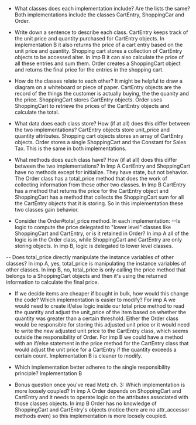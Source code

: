 - What classes does each implementation include? Are the lists the same?
Both implementations include the classes CartEntry, ShoppingCar and Order.

- Write down a sentence to describe each class.
CartEntry keeps track of the unit price and quantity purchased for CartEntry objects.  In implementation B it also returns the price of a cart entry based on the unit price and quantity.
Shopping cart stores a collection of CartEntry objects to be accessed alter. In Imp B it can also calculate the price of all these entries and sum them.
Order creates a ShoppingCart object and returns the final price for the entries in the shopping cart.

- How do the classes relate to each other? It might be helpful to draw a diagram on a whiteboard or piece of paper.
CartEntry objects are the record of the things the customer is actually buying, the the quanity and the price. ShoppingCart stores CartEntry objects. Order uses ShoppingCart to retrieve the prices of the CartEntry objects and calculate the total.

- What data does each class store? How (if at all) does this differ between the two implementations?
CartEntry objects store unit_price and quantity attributes. Shopping cart objects stores an array of CartEntry objects. Order stores a single ShoppingCart and the Constant for Sales Tax.  This is the same in both implementations.

- What methods does each class have? How (if at all) does this differ between the two implementations?
In Imp A CartEntry and ShoppingCart have no methods except for initialize. They have state, but not behavior. The Order class has a total_price method that does the work of collecting information from these other two classes.
In Imp B CartEntry has a method that returns the price for the CartEntry object and ShoppingCart has a method that collects the ShoppingCart sum for all the CartEntry objects that it is storing. So in this implementation these two classes gain behavior.

- Consider the Order#total_price method. In each implementation:
--Is logic to compute the price delegated to "lower level" classes like ShoppingCart and CartEntry, or is it retained in Order?
In imp A all of the logic is in the Order class, while ShoppingCart and CartEntry are only storing objects.
In imp B, logic is delegated to lower level classes.

-- Does total_price directly manipulate the instance variables of other classes?
In imp A, yes, total_price is manipulating the instance variables of other classes.
In imp B, no, total_price is only calling the price method that belongs to a ShoppingCart objects and then it's using the returned information to calculate the final price.

- If we decide items are cheaper if bought in bulk, how would this change the code? Which implementation is easier to modify?
For imp A we would need to create if/else logic inside our total price method to read the quantity and adjust the unit_price of the item based on whether the quantity was greater than a certain threshold. Either the Order class would be responsible for storing this adjusted unit price or it would need to write the new adjusted unit price to the CartEntry class, which seems outside the responsibility of Order.
For imp B we could have a method with an if/else statement in the price method for the CartEntry class that would adjust the unit price for a CartEntry if the quantity exceeds a certain count. Implementation B is cleaner to modify.

- Which implementation better adheres to the single responsibility principle?
Implementation B

- Bonus question once you've read Metz ch. 3: Which implementation is more loosely coupled?
In imp A Order depends on ShoppingCart and CartEntry and it needs to operate logic on the attributes associated with those classes objects. In imp B Order has no knowledge of ShoppingCart and CartEntry's objects (notice there are no attr_accessor methods even) so this implementation is more loosely coupled. 
